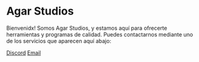 # Agar Studios
Bienvenidx! Somos Agar Studios, y estamos aquí para ofrecerte herramientas y programas de calidad. Puedes contactarnos mediante uno de los servicios que aparecen aquí abajo:

[Discord][discord]
[Email][email]

[discord]: https://discord.gg/rBunT9U7U9
[email]: mailto:agarstudios@pm.me
